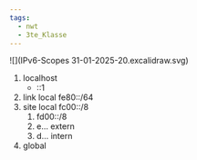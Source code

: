```yaml
---
tags:
  - nwt
  - 3te_Klasse
---
```

![](IPv6-Scopes 31-01-2025-20.excalidraw.svg)
1. localhost
	- ::1
2. link local fe80::/64
3. site local fc00::/8
	1. fd00::/8
	2. e... extern
	3. d... intern
4. global
